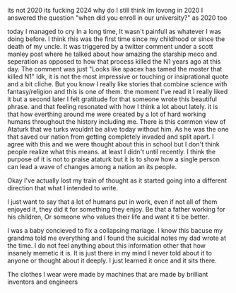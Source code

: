 its not 2020 its fucking 2024
why do I still think Im lovong in 2020
I answered the question "when did you enroll in our university?" as 2020 too

today I managed to cry In a long time, It wasn't painfull as whatever I was doing before. I think rhis was the first time since my childhood or since the death of my uncle.
It was triggered by a twitter comment under a scott manley post where he talked about how amazing the starship meco and seperation as opposed to how that process killed the N1 years ago at this day.
The comment was just "Looks like spacex has tamed the moster that killed N1"
Idk, it is not the most impressive or touching or insiprational quote and a bit cliche. But you know I really like stories that combine science with fantasy/religion and this is one of them.
the moment I've read it I really liked it but a second later I felt gratitude
for that someone wrote this beautiful phrase.
and that feeling resonated with how I think a lot about lately.
it is that how everthing around me were created by a lot of hard working humans throughout the history including me. There is this common view of Ataturk that we turks wouldnt be alive today without him. As he was the one that saved our nation from getting completely invaded and split apart. I agree with this and we were thought about this in school but I don't think people realize what this means. at least I didn't until recently. I think the purpose of it is not to praise ataturk but it is to show how a single person can lead a wave of changes among a nation an its people.

Okay I've actually lost my train of thought as it started going into a different direction that what I intended to write.

I just want to say that a lot of humans put in work, even if not all of them enjoyed it, they did it for something they enjoy. Be that a father working for his children, Or someone who values their life and want it ti be better.

I was a baby concieved to fix a collapsing mariage. I know this bacuse my grandma told me everything and I found the suicidal notes my dad wrote at the time. I do not feel anything about this information other that how insanely memetic it is. It is just there in my mind I never told about it to anyone or thought about it deeply. I just learned it once and it sits there.


The clothes I wear were made by machines that are made by brilliant inventors and engineers
